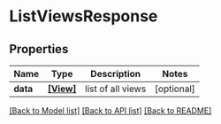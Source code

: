 # ListViewsResponse


## Properties
Name | Type | Description | Notes
------------ | ------------- | ------------- | -------------
**data** | [**[View]**](View.md) | list of all views | [optional] 

[[Back to Model list]](../README.md#documentation-for-models) [[Back to API list]](../README.md#documentation-for-api-endpoints) [[Back to README]](../README.md)


